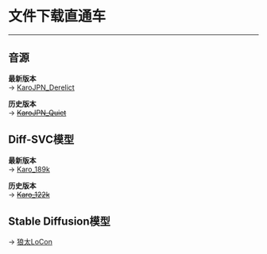 # 文件下载直通车

---

## 音源

**最新版本**   
-> [KaroJPN_Derelict](https://drive.google.com/file/d/1WEz9pKsYEeOG0F0SW5wgoqbEUi2yfszd/view?usp=sharing)
  
**历史版本**  
-> [~~KaroJPN_Quiet~~](https://drive.google.com/file/d/1LOCQRmmFGH-HdmgVXcqQIVitpknV_VpL/view?usp=sharing)  

## Diff-SVC模型

**最新版本**  
-> [Karo_189k](https://drive.google.com/file/d/11kNjEfrLlXq30vmh9m6ADV66q0gYEPTj/view?usp=sharing)

**历史版本**  
-> [~~Karo_122k~~](https://drive.google.com/file/d/1bI_uxcsYxCsSHmqly97zTXRN4d631sk9/view?usp=sharing)  

## Stable Diffusion模型

-> [狼太LoCon](https://civitai.com/models/120314)
